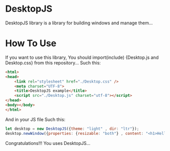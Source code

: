 # DesktopJS
DesktopJS library is a library for building windows and manage them...

# How To Use
If you want to use this library, You should import(include) {Desktop.js and Desktop.css} from this repository...
Such this:

```html
<html>
<head>
    <link rel="stylesheet" href="./Desktop.css" />
    <meta charset="UTF-8">
    <title>DesktopJS example</title>
    <script src="./Desktop.js" charset="utf-8"></script>
</head>
<body></body>
</html>
```

And in your JS file Such this:

```javascript
let desktop = new DesktopJS({theme: "light" , dir: "ltr"});
desktop.newWindow({properties: {resizable: "both"} , content: "<h1>Hello World!</h1>"});
```

Congratulations!!!
You uses DesktopJS...
